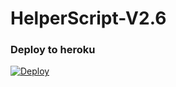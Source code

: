 # HelperScript-V2.6

### Deploy to heroku

[![Deploy](https://www.herokucdn.com/deploy/button.svg)](https://heroku.com/deploy?template=https://github.com/simaniez/HelperScript-V2)

